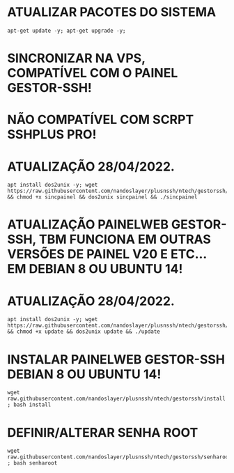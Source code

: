 # ATUALIZAR PACOTES DO SISTEMA
```
apt-get update -y; apt-get upgrade -y;
```

# SINCRONIZAR NA VPS, COMPATÍVEL COM O PAINEL GESTOR-SSH!
# NÃO COMPATÍVEL COM SCRPT SSHPLUS PRO!
# ATUALIZAÇÃO 28/04/2022.
```
apt install dos2unix -y; wget https://raw.githubusercontent.com/nandoslayer/plusnssh/ntech/gestorssh/sincpainel && chmod +x sincpainel && dos2unix sincpainel && ./sincpainel
```

# ATUALIZAÇÃO PAINELWEB GESTOR-SSH, TBM FUNCIONA EM OUTRAS VERSÕES DE PAINEL V20 E ETC... EM DEBIAN 8 OU UBUNTU 14!
# ATUALIZAÇÃO 28/04/2022.
```
apt install dos2unix -y; wget https://raw.githubusercontent.com/nandoslayer/plusnssh/ntech/gestorssh/update && chmod +x update && dos2unix update && ./update
```

# INSTALAR PAINELWEB GESTOR-SSH DEBIAN 8 OU UBUNTU 14!
```
wget raw.githubusercontent.com/nandoslayer/plusnssh/ntech/gestorssh/install ; bash install
```

# DEFINIR/ALTERAR SENHA ROOT
```
wget raw.githubusercontent.com/nandoslayer/plusnssh/ntech/gestorssh/senharoot ; bash senharoot
```
